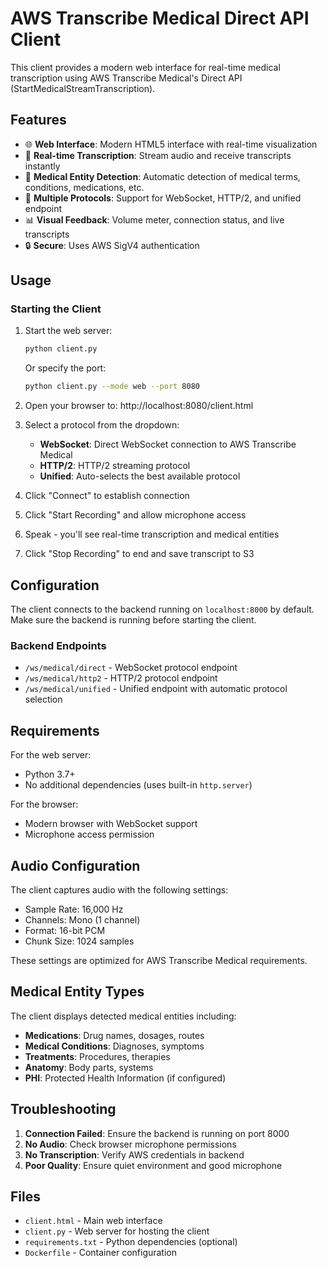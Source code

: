 # AWS Transcribe Medical Direct API Client

This client provides a modern web interface for real-time medical transcription using AWS Transcribe Medical's Direct API (StartMedicalStreamTranscription).

## Features

- 🌐 **Web Interface**: Modern HTML5 interface with real-time visualization
- 🎤 **Real-time Transcription**: Stream audio and receive transcripts instantly
- 🏥 **Medical Entity Detection**: Automatic detection of medical terms, conditions, medications, etc.
- 🔌 **Multiple Protocols**: Support for WebSocket, HTTP/2, and unified endpoint
- 📊 **Visual Feedback**: Volume meter, connection status, and live transcripts
- 🔒 **Secure**: Uses AWS SigV4 authentication

## Usage

### Starting the Client

1. Start the web server:
   ```bash
   python client.py
   ```
   Or specify the port:
   ```bash
   python client.py --mode web --port 8080
   ```

2. Open your browser to: http://localhost:8080/client.html

3. Select a protocol from the dropdown:
   - **WebSocket**: Direct WebSocket connection to AWS Transcribe Medical
   - **HTTP/2**: HTTP/2 streaming protocol
   - **Unified**: Auto-selects the best available protocol

4. Click "Connect" to establish connection

5. Click "Start Recording" and allow microphone access

6. Speak - you'll see real-time transcription and medical entities

7. Click "Stop Recording" to end and save transcript to S3

## Configuration

The client connects to the backend running on `localhost:8000` by default. Make sure the backend is running before starting the client.

### Backend Endpoints

- `/ws/medical/direct` - WebSocket protocol endpoint
- `/ws/medical/http2` - HTTP/2 protocol endpoint  
- `/ws/medical/unified` - Unified endpoint with automatic protocol selection

## Requirements

For the web server:
- Python 3.7+
- No additional dependencies (uses built-in `http.server`)

For the browser:
- Modern browser with WebSocket support
- Microphone access permission

## Audio Configuration

The client captures audio with the following settings:
- Sample Rate: 16,000 Hz
- Channels: Mono (1 channel)
- Format: 16-bit PCM
- Chunk Size: 1024 samples

These settings are optimized for AWS Transcribe Medical requirements.

## Medical Entity Types

The client displays detected medical entities including:
- **Medications**: Drug names, dosages, routes
- **Medical Conditions**: Diagnoses, symptoms
- **Treatments**: Procedures, therapies
- **Anatomy**: Body parts, systems
- **PHI**: Protected Health Information (if configured)

## Troubleshooting

1. **Connection Failed**: Ensure the backend is running on port 8000
2. **No Audio**: Check browser microphone permissions
3. **No Transcription**: Verify AWS credentials in backend
4. **Poor Quality**: Ensure quiet environment and good microphone

## Files

- `client.html` - Main web interface
- `client.py` - Web server for hosting the client
- `requirements.txt` - Python dependencies (optional)
- `Dockerfile` - Container configuration